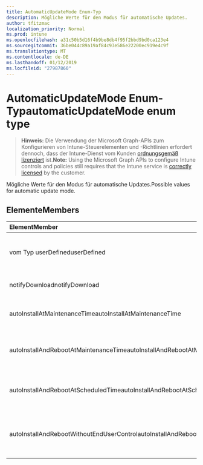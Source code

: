 ```yaml
---
title: AutomaticUpdateMode Enum-Typ
description: Mögliche Werte für den Modus für automatische Updates.
author: tfitzmac
localization_priority: Normal
ms.prod: intune
ms.openlocfilehash: a31c50b5d16f4b9be8db4f95f2bbd9bd0ca123e4
ms.sourcegitcommit: 36be044c89a19af84c93e586e22200ec919e4c9f
ms.translationtype: MT
ms.contentlocale: de-DE
ms.lasthandoff: 01/12/2019
ms.locfileid: "27987860"
---
```

# <a name="automaticupdatemode-enum-type"></a><span data-ttu-id="63b96-103">AutomaticUpdateMode Enum-Typ</span><span class="sxs-lookup"><span data-stu-id="63b96-103">automaticUpdateMode enum type</span></span>

> <span data-ttu-id="63b96-104">**Hinweis:** Die Verwendung der Microsoft Graph-APIs zum Konfigurieren von Intune-Steuerelementen und -Richtlinien erfordert dennoch, dass der Intune-Dienst vom Kunden [ordnungsgemäß lizenziert](https://go.microsoft.com/fwlink/?linkid=839381) ist.</span><span class="sxs-lookup"><span data-stu-id="63b96-104">**Note:** Using the Microsoft Graph APIs to configure Intune controls and policies still requires that the Intune service is [correctly licensed](https://go.microsoft.com/fwlink/?linkid=839381) by the customer.</span></span>

<span data-ttu-id="63b96-105">Mögliche Werte für den Modus für automatische Updates.</span><span class="sxs-lookup"><span data-stu-id="63b96-105">Possible values for automatic update mode.</span></span>
## <a name="members"></a><span data-ttu-id="63b96-106">Elemente</span><span class="sxs-lookup"><span data-stu-id="63b96-106">Members</span></span>
|<span data-ttu-id="63b96-107">Element</span><span class="sxs-lookup"><span data-stu-id="63b96-107">Member</span></span>|<span data-ttu-id="63b96-108">Wert</span><span class="sxs-lookup"><span data-stu-id="63b96-108">Value</span></span>|<span data-ttu-id="63b96-109">Beschreibung</span><span class="sxs-lookup"><span data-stu-id="63b96-109">Description</span></span>|
|:---|:---|:---|
|<span data-ttu-id="63b96-110">vom Typ userDefined</span><span class="sxs-lookup"><span data-stu-id="63b96-110">userDefined</span></span>|<span data-ttu-id="63b96-111">0</span><span class="sxs-lookup"><span data-stu-id="63b96-111">0</span></span>|<span data-ttu-id="63b96-112">User-Defined, Standardwert, keine beabsichtigt.</span><span class="sxs-lookup"><span data-stu-id="63b96-112">User Defined, default value, no intent.</span></span>|
|<span data-ttu-id="63b96-113">notifyDownload</span><span class="sxs-lookup"><span data-stu-id="63b96-113">notifyDownload</span></span>|<span data-ttu-id="63b96-114">1</span><span class="sxs-lookup"><span data-stu-id="63b96-114">1</span></span>|<span data-ttu-id="63b96-115">Benachrichtigen Sie auf Download.</span><span class="sxs-lookup"><span data-stu-id="63b96-115">Notify on download.</span></span>|
|<span data-ttu-id="63b96-116">autoInstallAtMaintenanceTime</span><span class="sxs-lookup"><span data-stu-id="63b96-116">autoInstallAtMaintenanceTime</span></span>|<span data-ttu-id="63b96-117">2</span><span class="sxs-lookup"><span data-stu-id="63b96-117">2</span></span>|<span data-ttu-id="63b96-118">Automatische Installation zur Wartungszeit.</span><span class="sxs-lookup"><span data-stu-id="63b96-118">Auto-install at maintenance time.</span></span>|
|<span data-ttu-id="63b96-119">autoInstallAndRebootAtMaintenanceTime</span><span class="sxs-lookup"><span data-stu-id="63b96-119">autoInstallAndRebootAtMaintenanceTime</span></span>|<span data-ttu-id="63b96-120">3</span><span class="sxs-lookup"><span data-stu-id="63b96-120">3</span></span>|<span data-ttu-id="63b96-121">Automatische Installation und Wartung jederzeit neu starten.</span><span class="sxs-lookup"><span data-stu-id="63b96-121">Auto-install and reboot at maintenance time.</span></span>|
|<span data-ttu-id="63b96-122">autoInstallAndRebootAtScheduledTime</span><span class="sxs-lookup"><span data-stu-id="63b96-122">autoInstallAndRebootAtScheduledTime</span></span>|<span data-ttu-id="63b96-123">4</span><span class="sxs-lookup"><span data-stu-id="63b96-123">4</span></span>|<span data-ttu-id="63b96-124">Automatische Installation und zum geplanten Zeitpunkt neu starten.</span><span class="sxs-lookup"><span data-stu-id="63b96-124">Auto-install and reboot at scheduled time.</span></span>|
|<span data-ttu-id="63b96-125">autoInstallAndRebootWithoutEndUserControl</span><span class="sxs-lookup"><span data-stu-id="63b96-125">autoInstallAndRebootWithoutEndUserControl</span></span>|<span data-ttu-id="63b96-126">5</span><span class="sxs-lookup"><span data-stu-id="63b96-126">5</span></span>|<span data-ttu-id="63b96-127">Automatische Installation und neu starten Sie, ohne Kontrolle durch den Endbenutzer</span><span class="sxs-lookup"><span data-stu-id="63b96-127">Auto-install and restart without end-user control</span></span>|



